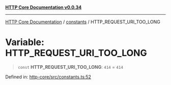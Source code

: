 [**HTTP Core Documentation v0.0.34**](../../README.md)

***

[HTTP Core Documentation](../../modules.md) / [constants](../README.md) / HTTP\_REQUEST\_URI\_TOO\_LONG

# Variable: HTTP\_REQUEST\_URI\_TOO\_LONG

> `const` **HTTP\_REQUEST\_URI\_TOO\_LONG**: `414` = `414`

Defined in: [http-core/src/constants.ts:52](https://github.com/stonemjs/http-core/blob/eaa01dbfed8a1d56fab239821e27802dd54ab017/src/constants.ts#L52)
